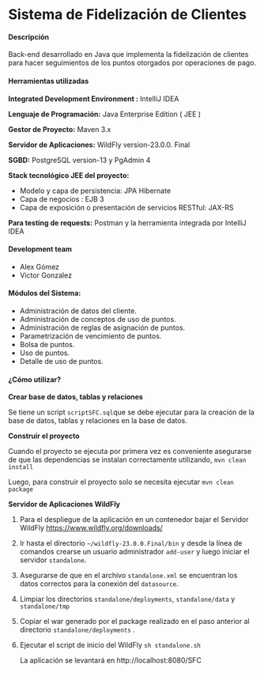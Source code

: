 # Sistema de Fidelización de Clientes
#### Descripción

Back-end desarrollado en Java que implementa la fidelización de clientes para hacer seguimientos de los puntos otorgados por operaciones de pago. 

#### Herramientas utilizadas

**Integrated Development Environment :** IntelliJ IDEA 

**Lenguaje de Programación:** Java Enterprise Edition ( JEE ) 

**Gestor de Proyecto:** Maven 3.x

**Servidor de Aplicaciones:** WildFly version-23.0.0. Final

**SGBD:** PostgreSQL version-13 y PgAdmin 4 

**Stack tecnológico JEE del proyecto:**

- Modelo y capa de persistencia: JPA Hibernate
- Capa de negocios : EJB 3 
- Capa de exposición o presentación de servicios RESTful: JAX-RS 

**Para testing de requests:** Postman y la herramienta integrada por IntelliJ IDEA

#### **Development team**

- Alex Gómez
- Victor Gonzalez 

#### Módulos del Sistema:

- Administración de datos del cliente.
- Administración de conceptos de uso de puntos.
- Administración de reglas de asignación de puntos.
- Parametrización de vencimiento de puntos.
- Bolsa de puntos. 
- Uso de puntos.
- Detalle de uso de puntos. 

#### ¿Cómo utilizar? 

**Crear base de datos, tablas y relaciones**

Se tiene un script `scriptSFC.sql`que se debe ejecutar para la creación de la base de datos, tablas y relaciones en la base de datos. 

**Construir el proyecto**

Cuando el proyecto se ejecuta por primera vez es conveniente asegurarse de que las dependencias se instalan correctamente  utilizando, `mvn clean install`

Luego, para construir el proyecto solo se necesita ejecutar `mvn clean package`

**Servidor de Aplicaciones WildFly**

1. Para el despliegue de la aplicación en un contenedor bajar el Servidor WildFly https://www.wildfly.org/downloads/

2. Ir hasta el directorio `~/wildfly-23.0.0.Final/bin` y desde la línea de comandos  crearse un usuario administrador `add-user` y luego iniciar el servidor `standalone`.

3. Asegurarse de que en el archivo `standalone.xml` se encuentran los datos correctos para la conexión del `datasource`. 

4. Limpiar los directorios `standalone/deployments`, `standalone/data` y `standalone/tmp` 

5. Copiar el war generado por el package realizado en el paso anterior al directorio `standalone/deployments` .

6. Ejecutar el script de inicio del WildFly `sh standalone.sh`

   La aplicación se levantará en http://localhost:8080/SFC